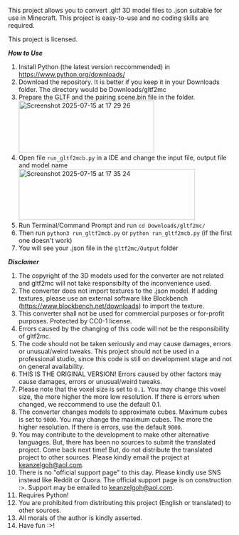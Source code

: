 This project allows you to convert .gltf 3D model files to .json suitable for use in Minecraft.
This project is easy-to-use and no coding skills are required.

This project is licensed.

***How to Use***

1. Install Python (the latest version reccommended) in https://www.python.org/downloads/
2. Download the repository. It is better if you keep it in your Downloads folder. The directory would be Downloads/gltf2mc
3. Prepare the GLTF and the pairing scene.bin file in the folder.<img width="304" height="116" alt="Screenshot 2025-07-15 at 17 29 26" src="https://github.com/user-attachments/assets/ca3a5c05-04e5-4082-987a-c0281592cb72" />
4. Open file `run_gltf2mcb.py` in a IDE and change the input file, output file and model name<img width="396" height="115" alt="Screenshot 2025-07-15 at 17 35 24" src="https://github.com/user-attachments/assets/43e4c159-fc3e-445b-a2c5-38ef2308f9ae" />
5. Run Terminal/Command Prompt and run `cd Downloads/gltf2mc/`
6. Then run `python3 run_gltf2mcb.py` or `python run_gltf2mcb.py` (if the first one doesn't work)
7. You will see your .json file in the `gltf2mc/Output` folder


***Disclamer***
1. The copyright of the 3D models used for the converter are not related and gltf2mc will not take responsibilty of the inconvenience used.
2. The converter does not import textures to the .json model. If adding textures, please use an external software like Blockbench (https://www.blockbench.net/downloads) to import the texture.
3. This converter shall not be used for commercial purposes or for-profit purposes. Protected by CC0-1 license.
4. Errors caused by the changing of this code will not be the responsibility of gltf2mc.
5. The code should not be taken seriously and may cause damages, errors or unusual/weird tweaks. This project should not be used in a professional studio, since this code is still on development stage and not on general availability.
6. THIS IS THE ORIGINAL VERSION! Errors caused by other factors may cause damages, errors or unusual/weird tweaks.
7. Please note that the voxel size is set to `0.1`. You may change this voxel size, the more higher the more low resolution. If there is errors when changed, we reccommend to use the default 0.1.
8. The converter changes models to approximate cubes. Maximum cubes is set to `9000`. You may change the maximum cubes. The more the higher resolution. If there is errors, use the default `9000`.
9. You may contribute to the development to make other alternative languages. But, there has been no sources to submit the translated project. Come back next time! But, do not distribute the translated project to other sources. Please kindly email the project at keanzelgoh@aol.com.
10. There is no "official support page" to this day. Please kindly use SNS instead like Reddit or Quora. The official support page is on construction :>. Support may be emailed to keanzelgoh@aol.com.
11. Requires Python!
12. You are prohibited from distributing this project (English or translated) to other sources.
13. All morals of the author is kindly asserted.
14. Have fun :>!
